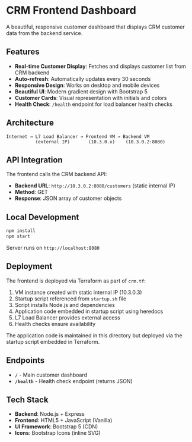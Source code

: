 # CRM Frontend Dashboard

A beautiful, responsive customer dashboard that displays CRM customer data from the backend service.

## Features

- **Real-time Customer Display**: Fetches and displays customer list from CRM backend
- **Auto-refresh**: Automatically updates every 30 seconds
- **Responsive Design**: Works on desktop and mobile devices
- **Beautiful UI**: Modern gradient design with Bootstrap 5
- **Customer Cards**: Visual representation with initials and colors
- **Health Check**: `/health` endpoint for load balancer health checks

## Architecture

```
Internet → L7 Load Balancer → Frontend VM → Backend VM
           (external IP)       (10.3.0.x)    (10.3.0.2:8080)
```

## API Integration

The frontend calls the CRM backend API:
- **Backend URL**: `http://10.3.0.2:8080/customers` (static internal IP)
- **Method**: GET
- **Response**: JSON array of customer objects

## Local Development

```bash
npm install
npm start
```

Server runs on `http://localhost:8080`

## Deployment

The frontend is deployed via Terraform as part of `crm.tf`:
1. VM instance created with static internal IP (10.3.0.3)
2. Startup script referenced from `startup.sh` file
3. Script installs Node.js and dependencies
4. Application code embedded in startup script using heredocs
5. L7 Load Balancer provides external access
6. Health checks ensure availability

The application code is maintained in this directory but deployed via the startup script embedded in Terraform.

## Endpoints

- **`/`** - Main customer dashboard
- **`/health`** - Health check endpoint (returns JSON)

## Tech Stack

- **Backend**: Node.js + Express
- **Frontend**: HTML5 + JavaScript (Vanilla)
- **UI Framework**: Bootstrap 5 (CDN)
- **Icons**: Bootstrap Icons (inline SVG)

